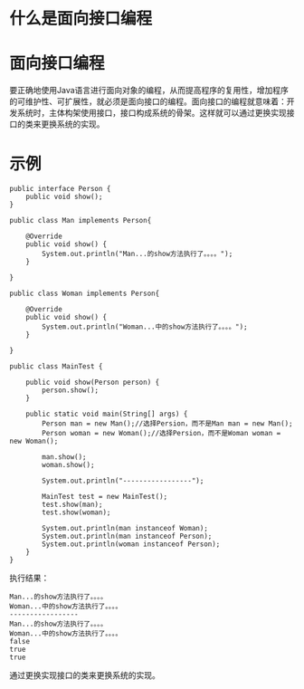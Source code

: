 # 什么是面向接口编程


# 面向接口编程
要正确地使用Java语言进行面向对象的编程，从而提高程序的复用性，增加程序的可维护性、可扩展性，就必须是面向接口的编程。面向接口的编程就意味着：开发系统时，主体构架使用接口，接口构成系统的骨架。这样就可以通过更换实现接口的类来更换系统的实现。

# 示例
```
public interface Person {
	public void show();
}
```
```
public class Man implements Person{

	@Override
	public void show() {
		System.out.println("Man...的show方法执行了。。。。");
	}
	
}
```
```
public class Woman implements Person{

	@Override
	public void show() {
		System.out.println("Woman...中的show方法执行了。。。。");
	}
	
}
```
```
public class MainTest {
	
	public void show(Person person) {
		person.show();
	}
	
	public static void main(String[] args) {
		Person man = new Man();//选择Persion，而不是Man man = new Man();
		Person woman = new Woman();//选择Persion，而不是Woman woman = new Woman();
		
		man.show();
		woman.show();
		
		System.out.println("-----------------");
		
		MainTest test = new MainTest();
		test.show(man);
		test.show(woman);
				
		System.out.println(man instanceof Woman);
		System.out.println(man instanceof Person);
		System.out.println(woman instanceof Person);
	}
}

```
执行结果：
```
Man...的show方法执行了。。。。
Woman...中的show方法执行了。。。。
-----------------
Man...的show方法执行了。。。。
Woman...中的show方法执行了。。。。
false
true
true
```
通过更换实现接口的类来更换系统的实现。
